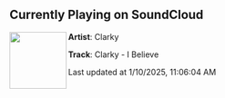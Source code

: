 ## Currently Playing on SoundCloud

[<img align="left" width="100" src="https://i1.sndcdn.com/artworks-vUQjjm513yoyOLpT-aepk4w-t500x500.jpg">](https://soundcloud.com/dnzrecords/clarky-i-believe?in=saxurn/sets/blobtech)

**Artist**: Clarky 

**Track**: Clarky - I Believe

Last updated at 1/10/2025, 11:06:04 AM
